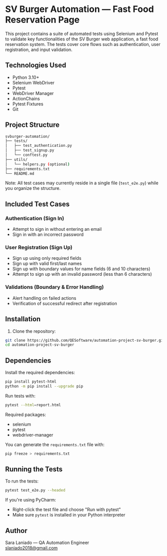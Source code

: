 
# SV Burger Automation — Fast Food Reservation Page

This project contains a suite of automated tests using Selenium and Pytest to validate key functionalities of the SV Burger web application, a fast food reservation system. The tests cover core flows such as authentication, user registration, and input validation.

## Technologies Used

- Python 3.10+
- Selenium WebDriver
- Pytest
- WebDriver Manager
- ActionChains
- Pytest Fixtures
- Git

## Project Structure

```bash
svburger-automation/
├── tests/
│   ├── test_authentication.py
│   ├── test_signup.py
│   └── conftest.py
├── utils/
│   └── helpers.py (optional)
├── requirements.txt
└── README.md
```

Note: All test cases may currently reside in a single file (`test_e2e.py`) while you organize the structure.

## Included Test Cases

### Authentication (Sign In)

- Attempt to sign in without entering an email
- Sign in with an incorrect password

### User Registration (Sign Up)

- Sign up using only required fields
- Sign up with valid first/last names
- Sign up with boundary values for name fields (6 and 10 characters)
- Attempt to sign up with an invalid password (less than 6 characters)

### Validations (Boundary & Error Handling)

- Alert handling on failed actions
- Verification of successful redirect after registration

## Installation

1. Clone the repository:

```bash
git clone https://github.com/QESoftware/automation-project-sv-burger.git
cd automation-project-sv-burger
```

## Dependencies

Install the required dependencies:

```bash
pip install pytest-html
python -m pip install --upgrade pip
```

Run tests with:

```bash
pytest --html=report.html
```

Required packages:

- selenium
- pytest
- webdriver-manager

You can generate the `requirements.txt` file with:

```bash
pip freeze > requirements.txt
```

## Running the Tests

To run the tests:

```bash
pytest test_e2e.py --headed
```

If you're using PyCharm:

- Right-click the test file and choose "Run with pytest"
- Make sure `pytest` is installed in your Python interpreter

## Author

Sara Laniado — QA Automation Engineer  
slaniado2018@gmail.com
